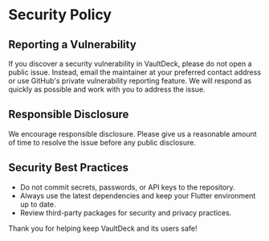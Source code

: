 # Security Policy

## Reporting a Vulnerability

If you discover a security vulnerability in VaultDeck, please do not open a public issue. Instead, email the maintainer at your preferred contact address or use GitHub's private vulnerability reporting feature. We will respond as quickly as possible and work with you to address the issue.

## Responsible Disclosure

We encourage responsible disclosure. Please give us a reasonable amount of time to resolve the issue before any public disclosure.

## Security Best Practices
- Do not commit secrets, passwords, or API keys to the repository.
- Always use the latest dependencies and keep your Flutter environment up to date.
- Review third-party packages for security and privacy practices.

Thank you for helping keep VaultDeck and its users safe!
